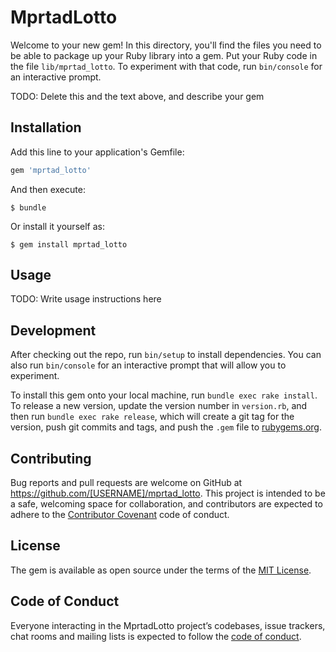 # MprtadLotto

Welcome to your new gem! In this directory, you'll find the files you need to be able to package up your Ruby library into a gem. Put your Ruby code in the file `lib/mprtad_lotto`. To experiment with that code, run `bin/console` for an interactive prompt.

TODO: Delete this and the text above, and describe your gem

## Installation

Add this line to your application's Gemfile:

```ruby
gem 'mprtad_lotto'
```

And then execute:

    $ bundle

Or install it yourself as:

    $ gem install mprtad_lotto

## Usage

TODO: Write usage instructions here

## Development

After checking out the repo, run `bin/setup` to install dependencies. You can also run `bin/console` for an interactive prompt that will allow you to experiment.

To install this gem onto your local machine, run `bundle exec rake install`. To release a new version, update the version number in `version.rb`, and then run `bundle exec rake release`, which will create a git tag for the version, push git commits and tags, and push the `.gem` file to [rubygems.org](https://rubygems.org).

## Contributing

Bug reports and pull requests are welcome on GitHub at https://github.com/[USERNAME]/mprtad_lotto. This project is intended to be a safe, welcoming space for collaboration, and contributors are expected to adhere to the [Contributor Covenant](http://contributor-covenant.org) code of conduct.

## License

The gem is available as open source under the terms of the [MIT License](https://opensource.org/licenses/MIT).

## Code of Conduct

Everyone interacting in the MprtadLotto project’s codebases, issue trackers, chat rooms and mailing lists is expected to follow the [code of conduct](https://github.com/[USERNAME]/mprtad_lotto/blob/master/CODE_OF_CONDUCT.md).
